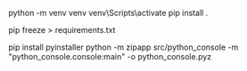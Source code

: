 python -m venv venv
venv\Scripts\activate
pip install .


pip freeze > requirements.txt



pip install pyinstaller
python -m zipapp src/python_console -m "python_console.console:main" -o python_console.pyz

